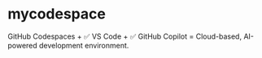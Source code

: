 # mycodespace
GitHub Codespaces + ✅ VS Code + ✅ GitHub Copilot = Cloud-based, AI-powered development environment.
